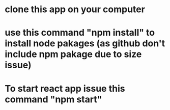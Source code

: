 # clone this app on your computer
# use this command "npm install" to install node pakages (as github don't include npm pakage due to size issue)
# To start react app issue this command "npm start"
 
